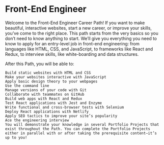 # Front-End Engineer

Welcome to the Front-End Engineer Career Path! If you want to make beautiful, interactive websites, start a new career, or improve your skills, you’ve come to the right place. This path starts from the very basics so you don’t need to know anything to start. We’ll give you everything you need to know to apply for an entry-level job in front-end engineering: from languages like HTML, CSS, and JavaScript, to frameworks like React and Redux, to interview skills, like white-boarding and data structures.

After this Path, you will be able to:

    Build static websites with HTML and CSS
    Make your websites interactive with JavaScript
    Apply basic design theory to your webpages
    Use the command line
    Manage versions of your code with Git
    Collaborate with teammates on GitHub
    Build web apps with React and Redux
    Test React applications with Jest and Enzyme
    Write functional and cross-browser tests with Selenium
    Deploy React applications with Netlify
    Apply SEO tactics to improve your site’s popularity
    Ace the engineering interview
    You will demonstrate your knowledge in several Portfolio Projects that exist throughout the Path. You can complete the Portfolio Projects either in parallel with or after taking the prerequisite content—it’s up to you!
